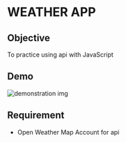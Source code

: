 # WEATHER APP

## Objective

To practice using api with JavaScript

## Demo

![demonstration img](./DEMO.png)

## Requirement

- Open Weather Map Account for api
